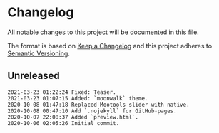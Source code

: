 # Changelog

All notable changes to this project will be documented in this file.

The format is based on [Keep a Changelog](http://keepachangelog.com/en/1.0.0/)
and this project adheres to [Semantic Versioning](http://semver.org/spec/v2.0.0.html).

## Unreleased

```
2021-03-23 01:22:24 Fixed: Teaser.
2021-03-23 01:07:15 Added: `moonwalk` theme.
2020-10-08 01:47:18 Replaced Mootools slider with native.
2020-10-08 00:47:10 Add `.nojekyll` for GitHub-pages.
2020-10-07 22:08:37 Added `preview.html`.
2020-10-06 02:05:26 Initial commit.
```
